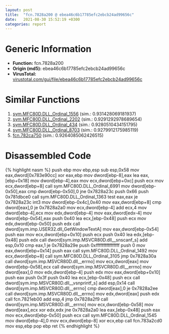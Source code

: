 ```yaml
---
layout: post
title:  "fcn.7828a200 @ ebea46c6b17785efc2ebcb24ad99656c"
date:   2021-08-30 15:52:19 +0300
categories: report
---
```


# Generic Information
- **Function:** fcn.7828a200
- **Origin (md5):** ebea46c6b17785efc2ebcb24ad99656c
- **VirusTotal:** [virustotal.com/gui/file/ebea46c6b17785efc2ebcb24ad99656c][virustotal_ref]



# Similar Functions

1. [sym.MFC80D.DLL\_Ordinal\_1556][similar_1_ref] (sim.: 0.931428069181937)
2. [sym.MFC80D.DLL\_Ordinal\_2202][similar_2_ref] (sim.: 0.9291292978689654)
3. [sym.MFC80D.DLL\_Ordinal\_434][similar_3_ref] (sim.: 0.9280510434151795)
4. [sym.MFC80D.DLL\_Ordinal\_8703][similar_4_ref] (sim.: 0.9279912175985119)
5. [fcn.782ca750][similar_5_ref] (sim.: 0.9264085062426515)


# Disassembled Code

{% highlight nasm %}
push ebp
mov ebp,esp
sub esp,0x58
mov eax,dword[0x783e90cc]
xor eax,ebp
mov dword[ebp-8],eax
lea eax,[ebp+0x18]
mov dword[ebp-4],eax
mov ecx,dword[ebp+0xc]
push ecx
mov ecx,dword[ebp+8]
call sym.MFC80D.DLL_Ordinal_6991
mov dword[ebp-0x50],eax
cmp dword[ebp-0x50],0
jne 0x7828a23c
push 0x66
push 0x781dbce0
call sym.MFC80D.DLL_Ordinal_1363
test eax,eax
je 0x7828a23c
int3 
mov dword[ebp-0x4c],0x40
mov eax,dword[ebp+8]
cmp dword[eax],0
je 0x7828a2a0
mov ecx,dword[ebp-4]
add ecx,4
mov dword[ebp-4],ecx
mov edx,dword[ebp-4]
mov eax,dword[edx-4]
mov dword[ebp-0x54],eax
push 0x40
lea ecx,[ebp-0x48]
push ecx
mov edx,dword[ebp-0x50]
push edx
call dword[sym.imp.USER32.dll_GetWindowTextA]
mov eax,dword[ebp-0x54]
push eax
mov ecx,dword[ebp+0x10]
push ecx
push 0x40
lea edx,[ebp-0x48]
push edx
call dword[sym.imp.MSVCR80D.dll__snscanf_s]
add esp,0x10
cmp eax,1
je 0x7828a29e
push 0xffffffffffffffff
push 0
mov eax,dword[ebp+0x14]
push eax
call sym.MFC80D.DLL_Ordinal_1492
mov ecx,dword[ebp+8]
call sym.MFC80D.DLL_Ordinal_3105
jmp 0x7828a30a
call dword[sym.imp.MSVCR80D.dll__errno]
mov ecx,dword[eax]
mov dword[ebp-0x58],ecx
call dword[sym.imp.MSVCR80D.dll__errno]
mov dword[eax],0
mov edx,dword[ebp-4]
push edx
mov eax,dword[ebp+0x10]
push eax
push 0x3f
push 0x40
lea ecx,[ebp-0x48]
push ecx
call dword[sym.imp.MSVCR80D.dll__vsnprintf_s]
add esp,0x14
call dword[sym.imp.MSVCR80D.dll__errno]
cmp dword[eax],0
je 0x7828a2ee
call dword[sym.imp.MSVCR80D.dll__errno]
mov edx,dword[eax]
push edx
call fcn.7821eb00
add esp,4
jmp 0x7828a2f9
call dword[sym.imp.MSVCR80D.dll__errno]
mov ecx,dword[ebp-0x58]
mov dword[eax],ecx
xor edx,edx
jne 0x7828a2a0
lea eax,[ebp-0x48]
push eax
mov ecx,dword[ebp-0x50]
push ecx
call sym.MFC80D.DLL_Ordinal_1545
mov dword[ebp-4],0
mov ecx,dword[ebp-8]
xor ecx,ebp
call fcn.783a2cd0
mov esp,ebp
pop ebp
ret 
{% endhighlight %}


[similar_1_ref]: /report/sym.MFC80D.DLL_Ordinal_1556@ebea46c6b17785efc2ebcb24ad99656c
[similar_2_ref]: /report/sym.MFC80D.DLL_Ordinal_2202@ebea46c6b17785efc2ebcb24ad99656c
[similar_3_ref]: /report/sym.MFC80D.DLL_Ordinal_434@ebea46c6b17785efc2ebcb24ad99656c
[similar_4_ref]: /report/sym.MFC80D.DLL_Ordinal_8703@ebea46c6b17785efc2ebcb24ad99656c
[similar_5_ref]: /report/fcn.782ca750@ebea46c6b17785efc2ebcb24ad99656c
[virustotal_ref]: https://www.virustotal.com/gui/file/ebea46c6b17785efc2ebcb24ad99656c